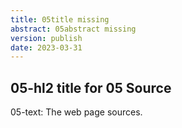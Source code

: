 ```yaml
---
title: 05title missing
abstract: 05abstract missing
version: publish
date: 2023-03-31
---
```

 
## 05-hl2 title for 05 Source 

05-text: The web page sources. 
  


